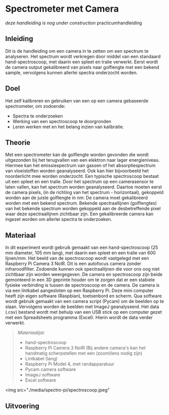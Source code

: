 # Spectrometer met Camera
_deze handleiding is nog *under construction*_
practicumhandleiding

## Inleiding
Dit is de handleiding om een camera in te zetten om een spectrum te analyseren. Het spectrum wordt verkregen door middel van een standaard hand-spectroscoop, met daarin een spleet en tralie verwerkt. Eerst wordt de camera output gekalibreerd van pixels naar golflengte met een bekend sample, vervolgens kunnen allerlei spectra onderzocht worden. 

## Doel
Het zelf kalibreren en gebruiken van een op een camera gebaseerde spectrometer, om zodoende:
* Spectra te onderzoeken
* Werking van een spectroscoop te doorgronden
* Leren werken met en het belang inzien van kalibratie.

## Theorie
Met een spectrometer kan de golflengte worden gevonden die wordt
uitgezonden bij het terugvallen van een elektron naar lager
energieniveau.
Hiermee kan het emissiespectrum van gassen of het absorptiespectrum van
vloeistoffen worden geanalyseerd. Ook kan hier bijvoorbeeld het
noorderlicht mee worden onderzocht.
Een typische spectroscoop bestaat uit een spleet en een tralie. 
Door het spectrum op een camerasensor te laten vallen, kan het spectrum worden geanalyseerd. 
Daartoe moeten eerst de camera pixels, (in de richting van het spectrum - horizontaal), gekoppeld worden aan de juiste golflengte in *nm*: De camera moet gekalibreerd worden met een bekend spectrum. Bekende spectraallijnen (golflengtes) van het bekende spectrum worden gekoppeld aan de desbetreffende pixel waar deze spectraallijnen zichtbaar zijn. Een gekalibreerde camera kan ingezet worden om allerlei spectra te onderzoeken.

## Materiaal
In dit experiment wordt gebruik gemaakt van een hand-spectroscoop (25 mm diameter, 105 mm lang), met daarin een spleet en een tralie van 600 lijnen/mm. Het beeld van de spectroscoop wordt vastgelegd met een Raspberry Pi Camera 3 NoIR. Dit is een autofocus camera zonder infraroodfilter. Zodoende kunnen ook spectraallijnen die voor ons oog niet zichtbaar zijn worden weergegeven. De camera en spectroscoop zijn beide gemonteerd in een 3D geprinte houder om te zorgen dat er een stabiele fysieke verbinding is tussen de spectroscoop en de camera. 
De camera is via een lintkabel aangesloten op een Raspberry Pi. Deze mini computer heeft zijn eigen software (Raspbian), toetsenbord en scherm. 
Qua software wordt gebruik gemaakt van een camera script (Pycam) om de beelden op te slaan. 
Vervolgens worden de beelden met ImageJ geanalyseerd. 
Het data (.csv) bestand wordt met behulp van een USB stick op een computer gezet met een Spreadsheets programma (Excel). Hierin wordt de data verder verwerkt. 
> *Materiaalijst:*
> * hand-spectroscoop
> * Raspberry Pi Camera 3 NoIR (Bij andere camera's kan het handmatig scherpstellen met een (zoom)lens nodig zijn) 
> * Lintkabel (lang)
> * Raspberry Pi Model 4, met randapparatuur
> * Pycam camera software
> * ImageJ software
> * Excel software

<img src="./media/spectro-pi/spectroscoop.jpeg"

## Uitvoering
